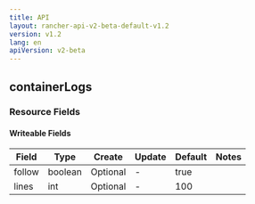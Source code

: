 ```yaml
---
title: API
layout: rancher-api-v2-beta-default-v1.2
version: v1.2
lang: en
apiVersion: v2-beta
---
```


## containerLogs



### Resource Fields

#### Writeable Fields

Field | Type | Create | Update | Default | Notes
---|---|---|---|---|---
follow | boolean | Optional | - | true | 
lines | int | Optional | - | 100 | 



<br>
